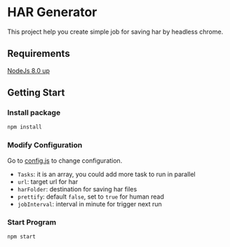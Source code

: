# HAR Generator

This project help you create simple job for saving har by headless chrome.

## Requirements

[NodeJs 8.0 up](https://nodejs.org/en/download/)

## Getting Start

### Install package

```bash
npm install
```

### Modify Configuration

Go to [config.js](config.js) to change configuration.

- `Tasks`: it is an array, you could add more task to run in parallel
- `url`: target url for har
- `harFolder`: destination for saving har files
- `prettify`: default `false`, set to `true` for human read
- `jobInterval`: interval in minute for trigger next run

### Start Program

```bash
npm start
```